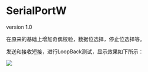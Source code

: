 # SerialPortW

version 1.0

在原来的基础上增加奇偶校验，数据位选择，停止位选择等。

发送和接收短接，进行LoopBack测试，显示效果如下所示：

![](https://github.com/TonySudo/SerialPortW/blob/master/image/serialPoerW.gif)
